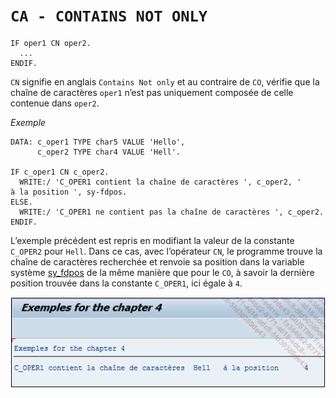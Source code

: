 # **`CA - CONTAINS NOT ONLY`**

```JS
IF oper1 CN oper2.
  ...
ENDIF.
```

`CN` signifie en anglais `Contains Not only` et au contraire de `CO`, vérifie que la chaîne de caractères `oper1` n’est pas uniquement composée de celle contenue dans `oper2`.

_Exemple_

```JS
DATA: c_oper1 TYPE char5 VALUE 'Hello',
      c_oper2 TYPE char4 VALUE 'Hell'.

IF c_oper1 CN c_oper2.
  WRITE:/ 'C_OPER1 contient la chaîne de caractères ', c_oper2, '
à la position ', sy-fdpos.
ELSE.
  WRITE:/ 'C_OPER1 ne contient pas la chaîne de caractères ', c_oper2.
ENDIF.
```

L’exemple précédent est repris en modifiant la valeur de la constante `C_OPER2` pour `Hell`. Dans ce cas, avec l’opérateur `CN`, le programme trouve la chaîne de caractères recherchée et renvoie sa position dans la variable système [sy_fdpos](../99_Help/02_SY-SYSTEM.md) de la même manière que pour le `CO`, à savoir la dernière position trouvée dans la constante `C_OPER1`, ici égale à `4`.

![](../00_Ressources/02_05_01.png)
